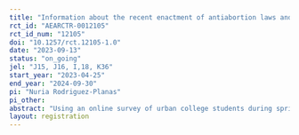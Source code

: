```yaml
---
title: "Information about the recent enactment of antiabortion laws and the overturn of Roe vs. Wade and college students' perceived sense of discrimination and fair treatment"
rct_id: "AEARCTR-0012105"
rct_id_num: "12105"
doi: "10.1257/rct.12105-1.0"
date: "2023-09-13"
status: "on_going"
jel: "J15, J16, I,18, K36"
start_year: "2023-04-25"
end_year: "2024-09-30"
pi: "Nuria Rodriguez-Planas"
pi_other:
abstract: "Using an online survey of urban college students during spring 2023, we study how exogenous variation in the receipt of information on the restriction of abortion rights by State lawmakers and the US Supreme Court affects students’ perceived sense of discrimination and fair treatment in the US. We use randomized information treatment that provides information about the enactment of antiabortion laws and the overturn of Roe vs. Wade and analyze changes in the perceived societal cohesion of treated students relative to an untreated control group.  Since the restriction of abortion rights is likely to directly impact more women than men, we expect a differential gender impact."
layout: registration
---
```



